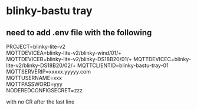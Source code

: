 # blinky-bastu tray
## need to add .env file with the following
PROJECT=blinky-lite-v2   
MQTTDEVICEA=blinky-lite-v2/blinky-wind/01/+  
MQTTDEVICEB=blinky-lite-v2/blinky-DS18B20/01/+
MQTTDEVICEC=blinky-lite-v2/blinky-DS18B20/02/+
MQTTCLIENTID=blinky-bastu-tray-01  
MQTTSERVERIP=xxxxx.yyyyy.com  
MQTTUSERNAME=xxx  
MQTTPASSWORD=yyy  
NODEREDCONFIGSECRET=zzz  

with no CR after the last line

